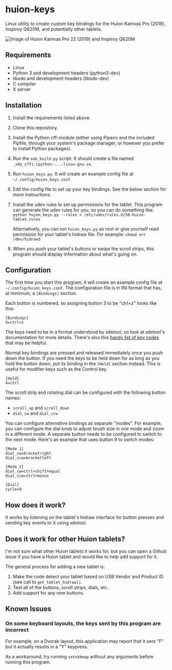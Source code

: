 # huion-keys

Linux utility to create custom key bindings for the Huion Kamvas Pro (2019),
Inspiroy Q620M, and potentially other tablets.

![Image of Huion Kamvas Pro 22 (2019) and Inspiroy Q620M](https://i.imgur.com/zdBHGvX.png)

## Requirements

* Linux
* Python 3 and development headers (python3-dev)
* libxdo and development headers (libxdo-dev)
* C compiler
* X server

## Installation

1. Install the requirements listed above.
2. Clone this repository.
3. Install the Python cffi module (either using Pipenv and the included Pipfile, through your system's package manager, or however you prefer to install Python packages).
4. Run the `xdo_build.py` script. It should create a file named `_xdo_cffi.cpython-...-linux-gnu.so`.
5. Run `huion_keys.py`. It will create an example config file at `~/.config/huion_keys.conf`.
6. Edit the config file to set up your key bindings. See the below section for more instructions. 
7. Install the udev rules to set up permissions for the tablet. This program
   can generate the udev rules for you, so you can do something like:
   `python huion_keys.py --rules > /etc/udev/rules.d/50-huion-tablet.rules`

   Alternatively, you can run `huion_keys.py` as root or give yourself read permission for your tablet's hidraw file. For example:
   `chmod o+r /dev/hidraw3`
8. When you push your tablet's buttons or swipe the scroll strips, this program should display information about what's going on.

## Configuration

The first time you start this program, it will create an example config file at `~/.config/huion_keys.conf`. The configuration file is in INI format that has, at minimum, a `[Bindings]` section.

Each button is numbered, so assigning button 3 to be "ctrl+z" looks like this:

```
[Bindings]
3=ctrl+z
```

The keys need to be in a format understood by xdotool, so look at xdotool's
documentation for more details. There's also this [handy list of key codes](
    https://gitlab.com/cunidev/gestures/-/wikis/xdotool-list-of-key-codes
) that may be helpful.

Normal key bindings are pressed and released immediately once you push down the button. If you need the keys to be held down for as long as you hold the button down, put its binding in the `[Hold]` section instead. This is useful for modifier keys such as the Control key.

```
[Hold]
4=ctrl
```

The scroll strip and rotating dial can be configured with the following button names:

* `scroll_up` and `scroll_down`
* `dial_cw` and `dial_ccw`

You can configure alternative bindings as separate "modes". For example, you can configure the dial knob to adjust brush size in one mode and zoom in a different mode. A separate button needs to be configured to switch to the next mode. Here's an example that uses button 9 to switch modes:

```
[Mode 1]
dial_cw=bracketright
dial_ccw=bracketleft

[Mode 2]
dial_cw=ctrl+shift+equal
dial_ccw=ctrl+minus

[Dial]
cycle=9
```

## How does it work?

It works by listening on the tablet's hidraw interface for button presses and sending key events to X using xdotool.

## Does it work for other Huion tablets?

I'm not sure what other Huion tablets it works for, but you can open a Github issue if you have a Huion tablet and would like to help add support for it.

The general process for adding a new tablet is:

1. Make the code detect your tablet based on USB Vendor and Product ID (see call to `get_tablet_hidraw()`.
2. Test all of the buttons, scroll strips, dials, etc.
3. Add support for any new buttons.


## Known Issues

### On some keyboard layouts, the keys sent by this program are incorrect

For example, on a Dvorak layout, this application may report that it sent "F"
but it actually results in a "Y" keypress.

As a workaround, try running `setxkbmap` without any arguments before running
this program.
